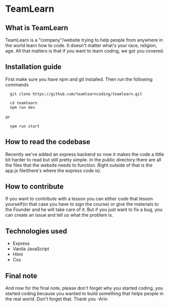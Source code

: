# TeamLearn
 
 ## What is TeamLearn

 TeamLearn is a "company"/website trying to help people from anywhere in the world learn how to code. It doesn't matter what's your race, religion, age. All that matters
is that if you want to learn coding, we got you covered.

 ## Installation guide
   First make sure you have npm and git installed. Then run the following commands
      

      git clone https://github.com/teamlearncoding/teamlearn.git
      
      cd teamlearn
      npm run dev

   or

      npm run start

 ## How to read the codebase
  Recently we've added an express backend so now it makes the code a little bit harder to read but still pretty simple. In the public directory there are all the
files that the website needs to function. Right outside of that is the app.js file(there's where the express code is). 

 ## How to contribute
  If you want to contribute with a lesson you can either code that lesson yourself(in that case you have to sign the course) or give the materials to the Founder and he will take care of it. But if you just want to fix a bug, you can create an issue and tell us what the problem is.

 ## Technologies used
  * Express
  * Vanila JavaScript
  * Html
  * Css

 ## Final note
   And now for the final note, please don't forget why you started coding, you started coding because you wanted to build something that helps people in the real world. Don't forget that. Thank you -Arin
